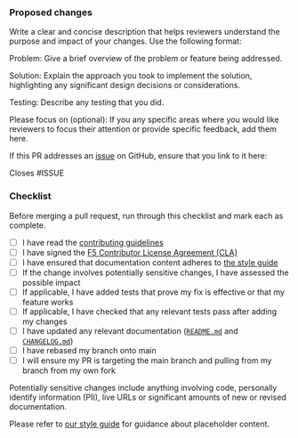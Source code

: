 ### Proposed changes

Write a clear and concise description that helps reviewers understand the purpose and impact of your changes. Use the
following format:

Problem: Give a brief overview of the problem or feature being addressed.

Solution: Explain the approach you took to implement the solution, highlighting any significant design decisions or
considerations.

Testing: Describe any testing that you did.

Please focus on (optional): If you any specific areas where you would like reviewers to focus their attention or provide
specific feedback, add them here.

If this PR addresses an [issue](https://github.com/nginx/documentation/issues) on GitHub, ensure that you link to it here:

Closes #ISSUE

### Checklist

Before merging a pull request, run through this checklist and mark each as complete.

- [ ] I have read the [contributing guidelines](/CONTRIBUTING.md)
- [ ] I have signed the [F5 Contributor License Agreement (CLA)](https://github.com/f5/.github/blob/main/CLA/cla-markdown.md)
- [ ] I have ensured that documentation content adheres to [the style guide](/templates/style-guide.md)
- [ ] If the change involves potentially sensitive changes, I have assessed the possible impact
- [ ] If applicable, I have added tests that prove my fix is effective or that my feature works
- [ ] If applicable, I have checked that any relevant tests pass after adding my changes
- [ ] I have updated any relevant documentation ([`README.md`](/README.md) and [`CHANGELOG.md`](/CHANGELOG.md))
- [ ] I have rebased my branch onto main
- [ ] I will ensure my PR is targeting the main branch and pulling from my branch from my own fork

Potentially sensitive changes include anything involving code, personally identify information (PII), live URLs or significant amounts of new or revised documentation.

Please refer to [our style guide](/templates/style-guide.md) for guidance about placeholder content.